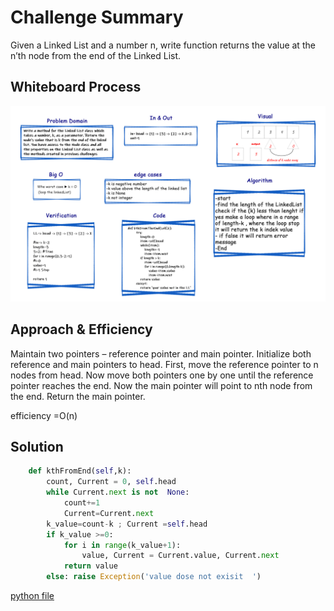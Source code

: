 # Challenge Summary
<!-- Description of the challenge -->
Given a Linked List and a number n, write function returns the value at the n’th node from the end of the Linked List.

## Whiteboard Process
<!-- Embedded whiteboard image -->
![ch07](./whiteboard/ch7Remake.jpg)

## Approach & Efficiency
<!-- What approach did you take? Why? What is the Big O space/time for this approach? -->
Maintain two pointers – reference pointer and main pointer. Initialize both reference and main pointers to head. First, move the reference pointer to n nodes from head. Now move both pointers one by one until the reference pointer reaches the end. Now the main pointer will point to nth node from the end. Return the main pointer.

efficiency =O(n)

## Solution
<!-- Show how to run your code, and examples of it in action -->

```py
    def kthFromEnd(self,k):
        count, Current = 0, self.head
        while Current.next is not  None:
            count+=1
            Current=Current.next
        k_value=count-k ; Current =self.head
        if k_value >=0:
            for i in range(k_value+1):
                value, Current = Current.value, Current.next
            return value
        else: raise Exception('value dose not exisit  ')   
```

[python file](./linked_list_insertions/linked_list.py)